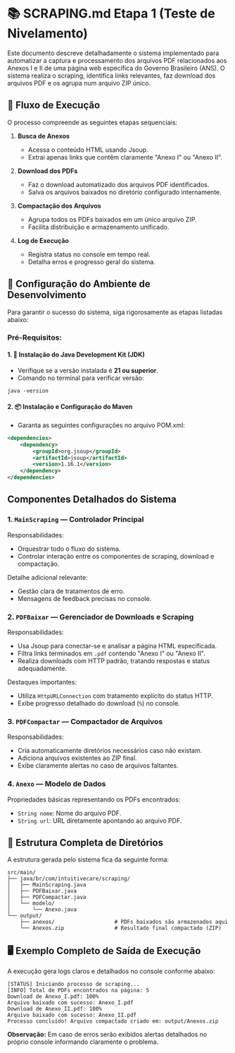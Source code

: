 # 📚 SCRAPING.md Etapa 1 (Teste de Nivelamento)
Este documento descreve detalhadamente o sistema implementado para automatizar a captura e processamento dos arquivos PDF relacionados aos Anexos I e II de uma página web específica do Governo Brasileiro (ANS). O sistema realiza o scraping, identifica links relevantes, faz download dos arquivos PDF e os agrupa num arquivo ZIP único.
## 🔄 Fluxo de Execução
O processo compreende as seguintes etapas sequenciais:
1. **Busca de Anexos**
    - Acessa o conteúdo HTML usando Jsoup.
    - Extrai apenas links que contêm claramente "Anexo I" ou "Anexo II".

2. **Download dos PDFs**
    - Faz o download automatizado dos arquivos PDF identificados.
    - Salva os arquivos baixados no diretório configurado internamente.

3. **Compactação dos Arquivos**
    - Agrupa todos os PDFs baixados em um único arquivo ZIP.
    - Facilita distribuição e armazenamento unificado.

4. **Log de Execução**
    - Registra status no console em tempo real.
    - Detalha erros e progresso geral do sistema.
## 🚀 Configuração do Ambiente de Desenvolvimento
Para garantir o sucesso do sistema, siga rigorosamente as etapas listadas abaixo:
### Pré-Requisitos:
#### 1. 🔧 **Instalação do Java Development Kit (JDK)**
- Verifique se a versão instalada é **21 ou superior**.
- Comando no terminal para verificar versão:
``` shell
java -version
```

#### 2. 📦 **Instalação e Configuração do Maven**
- Garanta as seguintes configurações no arquivo POM.xml:
``` xml
<dependencies>
    <dependency>
        <groupId>org.jsoup</groupId>
        <artifactId>jsoup</artifactId>
        <version>1.16.1</version>
    </dependency>
</dependencies>
```
## Componentes Detalhados do Sistema
### 1. `MainScraping` — Controlador Principal
Responsabilidades:
- Orquestrar todo o fluxo do sistema.
- Controlar interação entre os componentes de scraping, download e compactação.

Detalhe adicional relevante:
- Gestão clara de tratamentos de erro.
- Mensagens de feedback precisas no console.

### 2. `PDFBaixar` — Gerenciador de Downloads e Scraping
Responsabilidades:
- Usa Jsoup para conectar-se e analisar a página HTML especificada.
- Filtra links terminados em `.pdf` contendo "Anexo I" ou "Anexo II".
- Realiza downloads com HTTP padrão, tratando respostas e status adequadamente.

Destaques importantes:
- Utiliza `HttpURLConnection` com tratamento explícito do status HTTP.
- Exibe progresso detalhado do download (`%`) no console.

### 3. `PDFCompactar` — Compactador de Arquivos
Responsabilidades:
- Cria automaticamente diretórios necessários caso não existam.
- Adiciona arquivos existentes ao ZIP final.
- Exibe claramente alertas no caso de arquivos faltantes.

### 4. `Anexo` — Modelo de Dados
Propriedades básicas representando os PDFs encontrados:
- `String nome`: Nome do arquivo PDF.
- `String url`: URL diretamente apontando ao arquivo PDF.

## 📂 Estrutura Completa de Diretórios
A estrutura gerada pelo sistema fica da seguinte forma:
``` plaintext
src/main/
├── java/br/com/intuitivecare/scraping/
│   ├── MainScraping.java
│   ├── PDFBaixar.java
│   ├── PDFCompactar.java
│   └── modelo/
│       └── Anexo.java
└── output/
    ├── anexos/                   # PDFs baixados são armazenados aqui
    └── Anexos.zip                # Resultado final compactado (ZIP)
```
## 🖥️ Exemplo Completo de Saída de Execução
A execução gera logs claros e detalhados no console conforme abaixo:
``` plaintext
[STATUS] Iniciando processo de scraping...
[INFO] Total de PDFs encontrados na página: 5
Download de Anexo_I.pdf: 100%
Arquivo baixado com sucesso: Anexo_I.pdf
Download de Anexo_II.pdf: 100%
Arquivo baixado com sucesso: Anexo_II.pdf
Processo concluído! Arquivo compactado criado em: output/Anexos.zip
```
**Observação:** Em caso de erros serão exibidos alertas detalhados no próprio console informando claramente o problema.
